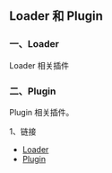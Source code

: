 ## Loader 和 Plugin 
### 一、Loader
Loader 相关插件 
### 二、Plugin
Plugin 相关插件。

1、链接
- [Loader](https://blog.csdn.net/zxd1435513775/article/details/125373851)
- [Plugin](https://www.webpackjs.com/contribute/writing-a-plugin/)